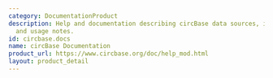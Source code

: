 ```yaml
---
category: DocumentationProduct
description: Help and documentation describing circBase data sources, identifiers,
  and usage notes.
id: circbase.docs
name: circBase Documentation
product_url: https://www.circbase.org/doc/help_mod.html
layout: product_detail
---
```

